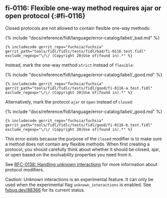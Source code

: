 ## fi-0116: Flexible one-way method requires ajar or open protocol {:#fi-0116}

Closed protocols are not allowed to contain flexible one-way methods:

{% include "docs/reference/fidl/language/error-catalog/label/_bad.md" %}

```fidl
{% includecode gerrit_repo="fuchsia/fuchsia" gerrit_path="tools/fidl/fidlc/tests/fidl/bad/fi-0116.test.fidl" exclude_regexp="\/\/ (Copyright 20|Use of|found in).*" %}
```

Instead, mark the one-way method `strict` instead of `flexible`:

{% include "docs/reference/fidl/language/error-catalog/label/_good.md" %}

```fidl
{% includecode gerrit_repo="fuchsia/fuchsia" gerrit_path="tools/fidl/fidlc/tests/fidl/good/fi-0116-a.test.fidl" exclude_regexp="\/\/ (Copyright 20|Use of|found in).*" %}
```

Alternatively, mark the protocol `ajar` or `open` instead of `closed`:

{% include "docs/reference/fidl/language/error-catalog/label/_good.md" %}

```fidl
{% includecode gerrit_repo="fuchsia/fuchsia" gerrit_path="tools/fidl/fidlc/tests/fidl/good/fi-0116-b.test.fidl" exclude_regexp="\/\/ (Copyright 20|Use of|found in).*" %}
```

This error exists because the purpose of the `closed` modifier is to make sure a
method does not contain any flexible methods. When first creating a protocol,
you should carefully think about whether it should be closed, ajar, or open
based on the evolvability properties you need from it.

See [RFC-0138: Handling unknown
interactions](/docs/contribute/governance/rfcs/0138_handling_unknown_interactions.md)
for more information about protocol modifiers.

<!-- TODO(fxbug.dev/88366): Delete when unknown interactions are fully activated. -->

Caution: Unknown interactions is an experimental feature. It can only be used
when the experimental flag `unknown_interactions` is enabled. See
[fxbug.dev/88366](https://fxbug.dev/88366) for its current status.
